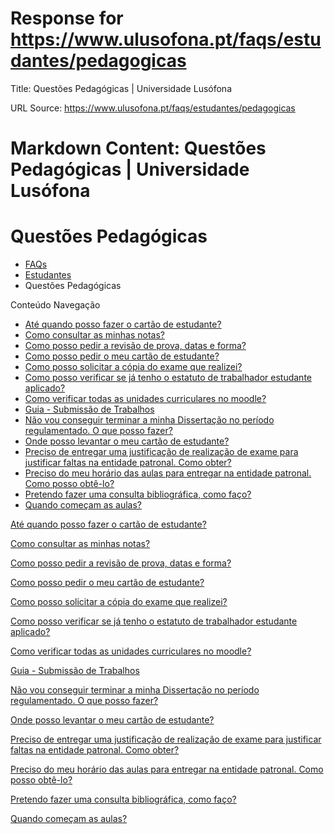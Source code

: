 # Response for https://www.ulusofona.pt/faqs/estudantes/pedagogicas

Title: Questões Pedagógicas | Universidade Lusófona

URL Source: https://www.ulusofona.pt/faqs/estudantes/pedagogicas

Markdown Content:
Questões Pedagógicas | Universidade Lusófona
===============

 

Questões Pedagógicas
====================

*   [FAQs](https://www.ulusofona.pt/faqs/)
*   [Estudantes](https://www.ulusofona.pt/faqs/estudantes)
*   Questões Pedagógicas

[](https://www.ulusofona.pt/)

Conteúdo Navegação

*   [Até quando posso fazer o cartão de estudante?](https://www.ulusofona.pt/faqs/estudantes/pedagogicas/ate-quando-posso-fazer-o-cartao-de-estudante)
*   [Como consultar as minhas notas?](https://www.ulusofona.pt/faqs/estudantes/pedagogicas/como-consultar-as-minhas-notas)
*   [Como posso pedir a revisão de prova, datas e forma?](https://www.ulusofona.pt/faqs/estudantes/pedagogicas/como-posso-solicitar-a-revisao-de-prova-datas-e-forma)
*   [Como posso pedir o meu cartão de estudante?](https://www.ulusofona.pt/faqs/estudantes/pedagogicas/como-posso-solicitar-o-meu-cartao-de-estudante)
*   [Como posso solicitar a cópia do exame que realizei?](https://www.ulusofona.pt/faqs/estudantes/pedagogicas/como-posso-solicitar-a-copia-do-exame-que-realizei)
*   [Como posso verificar se já tenho o estatuto de trabalhador estudante aplicado?](https://www.ulusofona.pt/faqs/estudantes/pedagogicas/como-posso-verificar-se-ja-tenho-o-estatuto-de-trabalhador-estudante-aplicado)
*   [Como verificar todas as unidades curriculares no moodle?](https://www.ulusofona.pt/faqs/estudantes/pedagogicas/como-verificar-todas-as-unidades-curriculares-no-moodle)
*   [Guia - Submissão de Trabalhos](https://www.ulusofona.pt/faqs/estudantes/pedagogicas/guia-submissao-de-trabalhos)
*   [Não vou conseguir terminar a minha Dissertação no período regulamentado. O que posso fazer?](https://www.ulusofona.pt/faqs/estudantes/pedagogicas/nao-irei-conseguir-terminar-a-minha-dissertacao-no-periodo-regulamentado-o-que-posso-fazer)
*   [Onde posso levantar o meu cartão de estudante?](https://www.ulusofona.pt/faqs/estudantes/pedagogicas/onde-posso-levantar-o-meu-cartao-de-estudante)
*   [Preciso de entregar uma justificação de realização de exame para justificar faltas na entidade patronal. Como obter?](https://www.ulusofona.pt/faqs/estudantes/pedagogicas/preciso-de-entregar-uma-justificacao-de-realizacao-de-exame-para-justificar-faltas-na-entidade-patronal-como-obter)
*   [Preciso do meu horário das aulas para entregar na entidade patronal. Como posso obtê-lo?](https://www.ulusofona.pt/faqs/estudantes/pedagogicas/preciso-do-meu-horario-das-aulas-para-entregar-na-entidade-patronal-como-posso-obte-lo)
*   [Pretendo fazer uma consulta bibliográfica, como faço?](https://www.ulusofona.pt/faqs/estudantes/pedagogicas/pretendo-fazer-uma-consulta-bibliografica-como-faco)
*   [Quando começam as aulas?](https://www.ulusofona.pt/faqs/estudantes/pedagogicas/quando-comecam-as-aulas)

[Até quando posso fazer o cartão de estudante?](https://www.ulusofona.pt/faqs/estudantes/pedagogicas/ate-quando-posso-fazer-o-cartao-de-estudante)

[Como consultar as minhas notas?](https://www.ulusofona.pt/faqs/estudantes/pedagogicas/como-consultar-as-minhas-notas)

[Como posso pedir a revisão de prova, datas e forma?](https://www.ulusofona.pt/faqs/estudantes/pedagogicas/como-posso-solicitar-a-revisao-de-prova-datas-e-forma)

[Como posso pedir o meu cartão de estudante?](https://www.ulusofona.pt/faqs/estudantes/pedagogicas/como-posso-solicitar-o-meu-cartao-de-estudante)

[Como posso solicitar a cópia do exame que realizei?](https://www.ulusofona.pt/faqs/estudantes/pedagogicas/como-posso-solicitar-a-copia-do-exame-que-realizei)

[Como posso verificar se já tenho o estatuto de trabalhador estudante aplicado?](https://www.ulusofona.pt/faqs/estudantes/pedagogicas/como-posso-verificar-se-ja-tenho-o-estatuto-de-trabalhador-estudante-aplicado)

[Como verificar todas as unidades curriculares no moodle?](https://www.ulusofona.pt/faqs/estudantes/pedagogicas/como-verificar-todas-as-unidades-curriculares-no-moodle)

[Guia - Submissão de Trabalhos](https://www.ulusofona.pt/faqs/estudantes/pedagogicas/guia-submissao-de-trabalhos)

[Não vou conseguir terminar a minha Dissertação no período regulamentado. O que posso fazer?](https://www.ulusofona.pt/faqs/estudantes/pedagogicas/nao-irei-conseguir-terminar-a-minha-dissertacao-no-periodo-regulamentado-o-que-posso-fazer)

[Onde posso levantar o meu cartão de estudante?](https://www.ulusofona.pt/faqs/estudantes/pedagogicas/onde-posso-levantar-o-meu-cartao-de-estudante)

[Preciso de entregar uma justificação de realização de exame para justificar faltas na entidade patronal. Como obter?](https://www.ulusofona.pt/faqs/estudantes/pedagogicas/preciso-de-entregar-uma-justificacao-de-realizacao-de-exame-para-justificar-faltas-na-entidade-patronal-como-obter)

[Preciso do meu horário das aulas para entregar na entidade patronal. Como posso obtê-lo?](https://www.ulusofona.pt/faqs/estudantes/pedagogicas/preciso-do-meu-horario-das-aulas-para-entregar-na-entidade-patronal-como-posso-obte-lo)

[Pretendo fazer uma consulta bibliográfica, como faço?](https://www.ulusofona.pt/faqs/estudantes/pedagogicas/pretendo-fazer-uma-consulta-bibliografica-como-faco)

[Quando começam as aulas?](https://www.ulusofona.pt/faqs/estudantes/pedagogicas/quando-comecam-as-aulas)

